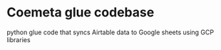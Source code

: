 # Coemeta glue codebase
 python glue code that syncs Airtable data to Google sheets using GCP libraries
